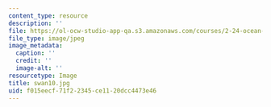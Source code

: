 ```yaml
---
content_type: resource
description: ''
file: https://ol-ocw-studio-app-qa.s3.amazonaws.com/courses/2-24-ocean-wave-interaction-with-ships-and-offshore-energy-systems-13-022-spring-2002/f015eecf71f22345ce1120dcc4473e46_swan10.jpg
file_type: image/jpeg
image_metadata:
  caption: ''
  credit: ''
  image-alt: ''
resourcetype: Image
title: swan10.jpg
uid: f015eecf-71f2-2345-ce11-20dcc4473e46
---
```

